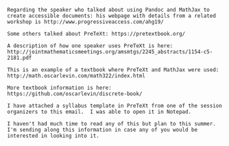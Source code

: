 
```Regarding the speaker who talked about using Pandoc and MathJax to create accessible documents: his webpage with details from a related workshop is http://www.progressiveaccess.com/ahg19/```

```Some others talked about PreTeXt: https://pretextbook.org/```

```A description of how one speaker uses PreTeXt is here: http://jointmathematicsmeetings.org/amsmtgs/2245_abstracts/1154-c5-2181.pdf```

```This is an example of a textbook where PreTeXt and MathJax were used: http://math.oscarlevin.com/math322/index.html```

```More textbook information is here: https://github.com/oscarlevin/discrete-book/```

```I have attached a syllabus template in PreTeXt from one of the session organizers to this email.  I was able to open it in Notepad.```

```I haven't had much time to read any of this but plan to this summer.  I'm sending along this information in case any of you would be interested in looking into it.```
